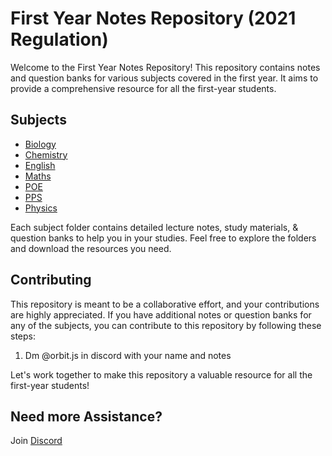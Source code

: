 # First Year Notes Repository (2021 Regulation)

Welcome to the First Year Notes Repository! This repository contains notes and question banks for various subjects covered in the first year. It aims to provide a comprehensive resource for all the first-year students.

## Subjects

- [Biology](./Biology)
- [Chemistry](./Chemistry)
- [English](./English)
- [Maths](./Maths)
- [POE](./POE)
- [PPS](./PPS)
- [Physics](./Physics)

Each subject folder contains detailed lecture notes, study materials, & question banks to help you in your studies. Feel free to explore the folders and download the resources you need.

## Contributing

This repository is meant to be a collaborative effort, and your contributions are highly appreciated. If you have additional notes or question banks for any of the subjects, you can contribute to this repository by following these steps:

1. Dm @orbit.js in discord with your name and notes

Let's work together to make this repository a valuable resource for all the first-year students!

## Need more Assistance?

Join [Discord](https://discord.gg/TPZwRRKZbg)